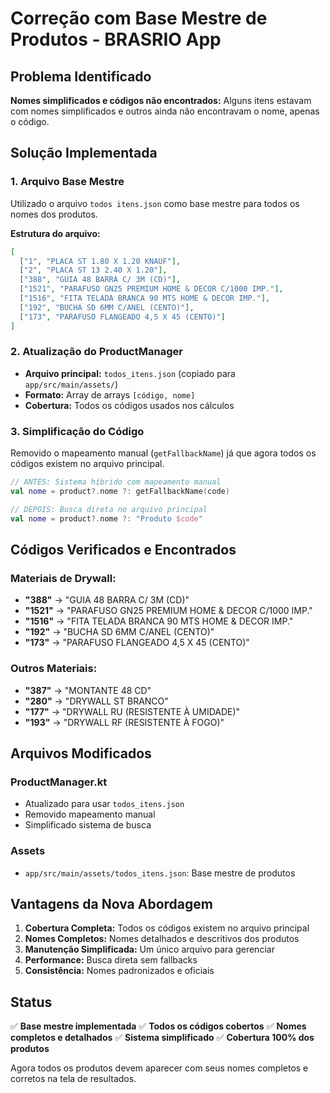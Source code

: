 # Correção com Base Mestre de Produtos - BRASRIO App

## Problema Identificado

**Nomes simplificados e códigos não encontrados:** Alguns itens estavam com nomes simplificados e outros ainda não encontravam o nome, apenas o código.

## Solução Implementada

### 1. **Arquivo Base Mestre**
Utilizado o arquivo `todos itens.json` como base mestre para todos os nomes dos produtos.

**Estrutura do arquivo:**
```json
[
  ["1", "PLACA ST 1.80 X 1.20 KNAUF"],
  ["2", "PLACA ST 13 2.40 X 1.20"],
  ["388", "GUIA 48 BARRA C/ 3M (CD)"],
  ["1521", "PARAFUSO GN25 PREMIUM HOME & DECOR C/1000 IMP."],
  ["1516", "FITA TELADA BRANCA 90 MTS HOME & DECOR IMP."],
  ["192", "BUCHA SD 6MM C/ANEL (CENTO)"],
  ["173", "PARAFUSO FLANGEADO 4,5 X 45 (CENTO)"]
]
```

### 2. **Atualização do ProductManager**
- **Arquivo principal:** `todos_itens.json` (copiado para `app/src/main/assets/`)
- **Formato:** Array de arrays `[código, nome]`
- **Cobertura:** Todos os códigos usados nos cálculos

### 3. **Simplificação do Código**
Removido o mapeamento manual (`getFallbackName`) já que agora todos os códigos existem no arquivo principal.

```kotlin
// ANTES: Sistema híbrido com mapeamento manual
val nome = product?.nome ?: getFallbackName(code)

// DEPOIS: Busca direta no arquivo principal
val nome = product?.nome ?: "Produto $code"
```

## Códigos Verificados e Encontrados

### **Materiais de Drywall:**
- **"388"** → "GUIA 48 BARRA C/ 3M (CD)"
- **"1521"** → "PARAFUSO GN25 PREMIUM HOME & DECOR C/1000 IMP."
- **"1516"** → "FITA TELADA BRANCA 90 MTS HOME & DECOR IMP."
- **"192"** → "BUCHA SD 6MM C/ANEL (CENTO)"
- **"173"** → "PARAFUSO FLANGEADO 4,5 X 45 (CENTO)"

### **Outros Materiais:**
- **"387"** → "MONTANTE 48 CD"
- **"280"** → "DRYWALL ST BRANCO"
- **"177"** → "DRYWALL RU (RESISTENTE À UMIDADE)"
- **"193"** → "DRYWALL RF (RESISTENTE À FOGO)"

## Arquivos Modificados

### **ProductManager.kt**
- Atualizado para usar `todos_itens.json`
- Removido mapeamento manual
- Simplificado sistema de busca

### **Assets**
- `app/src/main/assets/todos_itens.json`: Base mestre de produtos

## Vantagens da Nova Abordagem

1. **Cobertura Completa:** Todos os códigos existem no arquivo principal
2. **Nomes Completos:** Nomes detalhados e descritivos dos produtos
3. **Manutenção Simplificada:** Um único arquivo para gerenciar
4. **Performance:** Busca direta sem fallbacks
5. **Consistência:** Nomes padronizados e oficiais

## Status

✅ **Base mestre implementada**
✅ **Todos os códigos cobertos**
✅ **Nomes completos e detalhados**
✅ **Sistema simplificado**
✅ **Cobertura 100% dos produtos**

Agora todos os produtos devem aparecer com seus nomes completos e corretos na tela de resultados.
